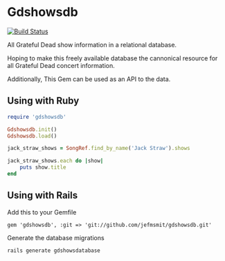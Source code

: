 # Gdshowsdb

[![Build Status](https://secure.travis-ci.org/jefmsmit/gdshowsdb.png)](http://travis-ci.org/jefmsmit/gdshowsdb)

All Grateful Dead show information in a relational database.

Hoping to make this freely available database the cannonical resource for all Grateful Dead concert information.

Additionally, This Gem can be used as an API to the data.

## Using with Ruby

```ruby
require 'gdshowsdb'

Gdshowsdb.init()
Gdshowsdb.load()

jack_straw_shows = SongRef.find_by_name('Jack Straw').shows

jack_straw_shows.each do |show|
	puts show.title
end
```

## Using with Rails

Add this to your Gemfile
```
gem 'gdshowsdb', :git => 'git://github.com/jefmsmit/gdshowsdb.git'
```

Generate the database migrations
```
rails generate gdshowsdatabase
```

